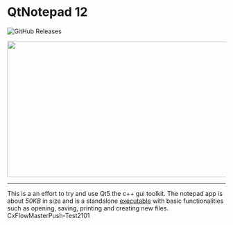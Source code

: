 # QtNotepad 12
![GitHub Releases](https://img.shields.io/github/downloads/rattle99/QtNotepad/v1.0/total.svg)

<p align="center">
  <img width="609" height="315" src="https://media.giphy.com/media/2YpNAnXlE2tmcZmmDo/giphy.gif">
</p>

___

This is a an effort to try and use Qt5 the c++ gui toolkit. The notepad app is about *50KB* in size and is a standalone [executable](https://github.com/rattle99/QtNotepad/releases) with basic functionalities such as opening, saving, printing and creating new files.
CxFlowMasterPush-Test2101
